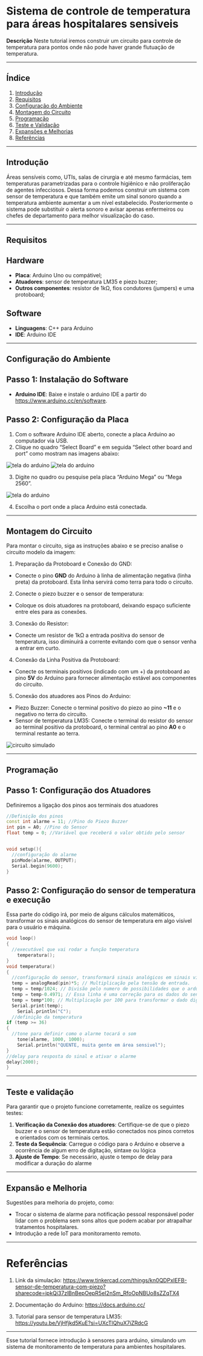 # Sistema de controle de temperatura para áreas hospitalares sensiveis

**Descrição** Neste tutorial iremos construir um circuito para controle de temperatura para pontos onde não pode haver grande flutuação de temperatura.

---

## Índice

1. [Introdução](#introdução)
2. [Requisitos](#requisitos)
3. [Configuração do Ambiente](#configuração-do-ambiente)
4. [Montagem do Circuito](#montagem-do-circuito)
5. [Programação](#programação)
6. [Teste e Validação](#teste-e-validação)
7. [Expansões e Melhorias](#expansões-e-melhorias)
8. [Referências](#referências)

---

## Introdução

Áreas sensíveis como, UTIs, salas de cirurgia e até mesmo farmácias, tem temperaturas parametrizadas para o controle higiênico e não proliferação de agentes infecciosos. Dessa forma podemos construir um sistema com sensor de temperatura e que também emite um sinal sonoro quando a temperatura ambiente aumentar a um nível estabelecido. Posteriormente o sistema pode substituir  o alerta sonoro e avisar apenas enfermeiros ou chefes de departamento para melhor visualização do caso.

---

## Requisitos

## Hardware
- **Placa**: Arduino Uno ou compátivel;
- **Atuadores**: sensor de temperatura LM35 e piezo buzzer;
- **Outros componentes**: resistor de 1kΩ, fios condutores (jumpers) e uma protoboard;

## Software
- **Linguagens**: C++ para Arduino
- **IDE**: Arduino IDE

---

## Configuração do Ambiente

## Passo 1: Instalação do Software

- **Arduino IDE**: Baixe e instale o arduino IDE a partir do https://www.arduino.cc/en/software.

## Passo 2: Configuração da Placa

1. Com o software Arduino IDE aberto, conecte a placa Arduino ao computador via USB.
2. Clique no quadro “Select Board” e em seguida “Select other board and port” como mostram nas imagens abaixo:

<img src="Tutorial 1.png" alt="tela do arduino" />

<img src="Tutorial 2.png" alt="tela do arduino" />

3. Digite no quadro ou pesquise pela placa “Arduino Mega” ou “Mega 2560”.
 
 <img src="Tutorial 3.png" alt="tela do arduino" />

4. Escolha o port onde a placa Arduino está conectada.

---

## Montagem do Circuito 

Para montar o circuito, siga as instruções abaixo e se preciso analise o circuito modelo da imagem:

1. Preparação da Protoboard e Conexão do GND:
- Conecte o pino **GND** do Arduino à linha de alimentação negativa (linha preta) da protoboard. Esta linha servirá como terra para todo o circuito.

2. Conecte o piezo buzzer e o sensor de temperatura:
- Coloque os dois atuadores na protoboard, deixando espaço suficiente entre eles para as conexões.

3. Conexão do Resistor:
- Conecte um resistor de 1kΩ a entrada positiva do sensor de temperatura, isso diminuirá a corrente evitando com que o sensor venha a entrar em curto.

4. Conexão da Linha Positiva da Protoboard:
- Conecte os terminais positivos (indicado com um +) da protoboard ao pino **5V** do Arduino para fornecer alimentação estável aos componentes do circuito.

5. Conexão dos atuadores aos Pinos do Arduino:
- Piezo Buzzer: Conecte o terminal positivo do piezo ao pino **~11** e o negativo no terra do circuito.
- Sensor de temperatura LM35: Conecte o terminal do resistor do sensor ao terminal positivo da protoboard, o terminal central ao pino **A0** e o terminal restante ao terra.

<img src="Circuito 1.png" alt="circuito simulado" />

---

## Programação

## Passo 1: Configuração dos Atuadores

Definiremos a ligação dos pinos aos terminais dos atuadores
```cpp
//Definição dos pinos
const int alarme = 11; //Pino do Piezo Buzzer
int pin = A0; //Pino do Sensor
float temp = 0; //Variável que receberá o valor obtido pelo sensor


void setup(){
  //configuração do alarme
  pinMode(alarme, OUTPUT);
  Serial.begin(9600);
}
```

## Passo 2: Configuração do sensor de temperatura e execução

Essa parte do código irá, por meio de alguns cálculos matemáticos, transformar os sinais analógicos do sensor de temperatura em algo visível para o usuário e máquina.

```cpp
void loop()
{
  //executável que vai rodar a função temperatura
    temperatura();
}
void temperatura()
{
  //configuração do sensor, transformará sinais analógicos em sinais visiveis para o usuário
  temp = analogRead(pin)*5; // Multiplicação pela tensão de entrada.
  temp = temp/1024; // Divisão pelo numero de possibilidades que o arduino pode processar o dado analógico do sensor de temperatura (0 - 1023) é simplesmente uma transformação de dado analógico para digital.
  temp = temp-0.4971; // Essa linha é uma correção para os dados do sensor de temperatura utilizado, verifique se o seu sensor vai funcionar sem esta linha em especifico.
  temp = temp*100; // Multiplicação por 100 para transformar o dado digital em temperatura.
  Serial.print(temp);
    Serial.println("C");
  //definição da temperatura
if (temp >= 36)
{
  //tone para definir como o alarme tocará o som
    tone(alarme, 1000, 1000);
    Serial.println("QUENTE, muita gente em área sensivel");
}
//delay para resposta do sinal e ativar o alarme
delay(2000);
}
```

---

## Teste e validação

Para garantir que o projeto funcione corretamente, realize os seguintes testes:

1. **Verificação da Conexão dos atuadores**: Certifique-se de que o piezo buzzer e o sensor de temperatura estão conectados nos pinos corretos e orientados com os terminais certos.
2. **Teste da Sequência**: Carregue o código para o Arduino e observe a ocorrência de algum erro de digitação, sintaxe ou lógica
3. **Ajuste de Tempo**: Se necessário, ajuste o tempo de delay para modificar a duração do alarme

---

## Expansão e Melhoria

Sugestões para melhoria do projeto, como: 
- Trocar o sistema de alarme para notificação pessoal responsável poder lidar com o problema sem sons altos que podem acabar por atrapalhar tratamentos hospitalares.
- Introdução a rede IoT para monitoramento remoto.

---

# Referências
1. Link da simulação: https://www.tinkercad.com/things/kn0QDPxIEFB-sensor-de-temperatura-com-piezo?sharecode=ipkQi37zlBnBepOepR5eI2nSm_RfoOpNBUo8sZZqTX4

2. Documentação do Arduino: https://docs.arduino.cc/

3. Tutorial para sensor de temperatura LM35: https://youtu.be/VjHfjkd5KuE?si=UXcTlQhuX7iZRdcG

---

Esse tutorial fornece introdução à sensores para arduino, simulando um sistema de monitoramento de temperatura para ambientes hospitalares.